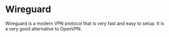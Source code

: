# Wireguard

Wireguard is a modern VPN protocol that is very fast and easy to setup. It is a very good alternative to OpenVPN.
